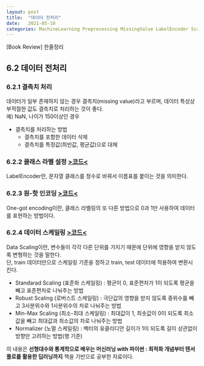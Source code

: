 ```yaml
---
layout: post
title:  "데이터 전처리"
date:   2021-05-10
categories: MachineLearning Preprocessing MissingValue LabelEncoder Scaling
---
```

[Book Review] 한줄정리

## 6.2 데이터 전처리

### 6.2.1 결측치 처리
데이터가 일부 존재하지 않는 경우 결측치(missing value)라고 부르며, 데이터 특성상 부적절한 값도 결측치로 처리하는 것이 좋다.  
예) NaN, 나이가 150이상인 경우
- 결측치를 처리하는 방법
    - 결측치를 포함한 데이터 삭제
    - 결측치를 특정값(최빈값, 평균값)으로 대체

### 6.2.2 클래스 라벨 설정 [>코드<](https://github.com/mmminji/ML-DL-STUDY/blob/master/선형대수와%20통계학으로%20배우는%20머신러닝%20with%20파이썬/6.2.2.LabelEncoder.py)
LabelEncoder란, 문자열 클래스를 정수로 바꿔서 이름표를 붙이는 것을 의미한다.

### 6.2.3 원-핫 인코딩 [>코드<](https://github.com/mmminji/ML-DL-STUDY/blob/master/선형대수와%20통계학으로%20배우는%20머신러닝%20with%20파이썬/6.2.3.OneHotEncoding.py)
One-got encoding이란, 클래스 라벨링의 또 다른 방법으로 0과 1만 사용하여 데이터를 표현하는 방법이다.

### 6.2.4 데이터 스케일링 [>코드<](https://github.com/mmminji/ML-DL-STUDY/blob/master/선형대수와%20통계학으로%20배우는%20머신러닝%20with%20파이썬/6.2.4.Scaling.py)
Data Scaling이란, 변수들이 각각 다른 단위를 가지기 때문에 단위에 영향을 받지 않도록 변형하는 것을 말한다.  
단, train 데이터만으로 스케일링 기준을 정하고 train, test 데이터에 적용하여 변환시킨다.
- Standarad Scaling (표준화 스케일링) : 평균이 0, 표준편차가 1이 되도록 평균을 빼고 표준편차로 나눠주는 방법
- Robust Scaling (로버스트 스케일링) : 극단값의 영향을 받지 않도록 중위수를 빼고 3사분위수와 1사분위수의 차로 나눠주는 방법
- Min-Max Scaling (최소-최대 스케일링) : 최대값이 1, 최솟값이 0이 되도록 최소값을 빼고 최대값과 최소값의 차로 나눠주는 방법
- Normalizer (노멀 스케일링) : 벡터의 유클리디안 길이가 1이 되도록 길이 상관없이 방향만 고려하는 방법(행 기준)


이 내용은 **선형대수와 통계학으로 배우는 머신러닝 with 파이썬 : 최적화 개념부터 텐서플로를 활용한 딥러닝까지** 책을 기반으로 공부한 자료이다.
